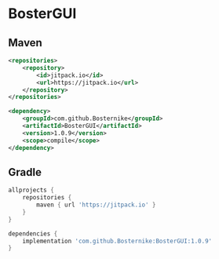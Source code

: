 # BosterGUI

## Maven
```xml
<repositories>
    <repository>
        <id>jitpack.io</id>
        <url>https://jitpack.io</url>
    </repository>
</repositories>
```
```xml
<dependency>
    <groupId>com.github.Bosternike</groupId>
    <artifactId>BosterGUI</artifactId>
    <version>1.0.9</version>
    <scope>compile</scope>
</dependency>
```

## Gradle
```groovy
allprojects {
    repositories {
        maven { url 'https://jitpack.io' }
    }
}
```
```groovy
dependencies {
    implementation 'com.github.Bosternike:BosterGUI:1.0.9'
}
```